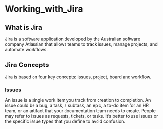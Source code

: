 # Working_with_Jira
## What is Jira
Jira is a software application developed by the Australian software company Atlassian that allows teams to track issues, manage projects, and automate workflows.

## Jira Concepts
Jira is based on four key concepts: issues, project, board and workflow.

### Issues
An issue is a single work item you track from creation to completion. An issue could be a bug, a task, a subtask, an epic, a to-do item for an HR team, or an artifact that your documentation team needs to create. People may refer to issues as requests, tickets, or tasks. It’s better to use issues or the specific issue types that you define to avoid confusion.

